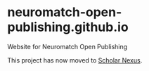 # neuromatch-open-publishing.github.io
Website for Neuromatch Open Publishing

This project has now moved to [Scholar Nexus](https://github.com/Open-Scholar-Nexus/open-scholar-nexus.github.io).